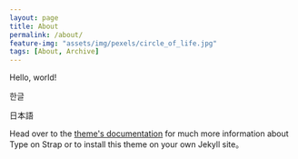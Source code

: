 ```yaml
---
layout: page
title: About
permalink: /about/
feature-img: "assets/img/pexels/circle_of_life.jpg"
tags: [About, Archive]
---
```


Hello, world!

한글

日本語

Head over to the [theme's documentation](https://github.io/sylhare/Type-on-Strap) for much more information about Type on Strap or to install this theme on your own Jekyll site。

